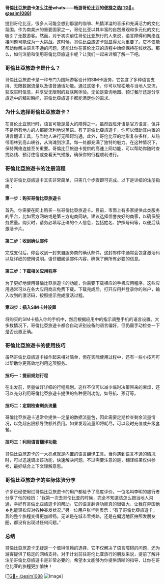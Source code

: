 **哥倫比亞旅遊卡怎么注册whats——畅游哥伦比亚的便捷之选[[TG💪+ @esim1088](https://t.me/s/esim1088)]**

提到哥伦比亚，很多人可能会想到那里的咖啡、热情洋溢的音乐和充满活力的文化氛围。作为南美洲的重要国家之一，哥伦比亚以其丰富的自然景观和多元化的文化吸引了无数游客。然而，对于初次前往哥伦比亚旅行的人来说，语言障碍和网络连接问题可能成为一大挑战。这时候，哥倫比亞旅遊卡就显得尤为重要了。它不仅能帮助你解决语言不通的问题，还能让你在哥伦比亚的旅程中始终保持在线状态。那么，如何注册和使用哥倫比亞旅遊卡呢？让我们一起来详细了解一下吧。

### **哥倫比亞旅遊卡是什么？**
哥倫比亞旅遊卡是一种专门为国际游客设计的SIM卡服务，它包含了多种语言支持、无限数据流量以及语音通话功能。通过这张卡，你可以轻松地与当地人交流，获取实时信息，并享受无限制的互联网体验。无论是查询地图、预订餐厅还是分享旅途中的精彩瞬间，哥倫比亞旅遊卡都能满足你的需求。

### **为什么选择哥倫比亞旅遊卡？**
在哥伦比亚旅行时，语言可能是最大的障碍之一。虽然西班牙语是官方语言，但并不是所有地方的人都能流利地说英语。有了哥倫比亞旅遊卡，你可以借助其内置的语言翻译工具，与当地人进行无障碍沟通。此外，哥伦比亚的地形复杂多样，从热带雨林到高山峡谷，从海滩到沙漠，每一处都充满了独特的魅力。在这种情况下，保持网络连接至关重要。哥倫比亞旅遊卡提供的高速上网功能，可以帮助你随时查找路线、预订住宿或查看天气预报，确保你的行程顺利进行。

### **哥倫比亞旅遊卡的注册流程**
注册哥倫比亞旅遊卡其实非常简单，只需几个步骤即可完成。以下是详细的注册指南：

#### **第一步：购买哥倫比亞旅遊卡**
首先，你需要在网上购买一张哥倫比亞旅遊卡。目前，市面上有多家提供此类服务的平台，比如官方网站或是第三方电商网站。建议选择信誉良好的商家，以确保服务质量。购买时，请务必填写正确的个人信息，包括姓名、护照号码等，以便后续激活卡片。

#### **第二步：收到确认邮件**
完成支付后，你会收到一封来自服务商的确认邮件。这封邮件中通常会包含激活码以及详细的使用说明。请仔细阅读邮件内容，确保了解所有必要的信息。

#### **第三步：下载相关应用程序**
为了更好地使用哥倫比亞旅遊卡的功能，你需要下载相应的手机应用程序。这些应用通常可以在各大应用商店免费下载。下载完成后，打开应用并登录你的账户，输入收到的激活码，按照提示完成激活过程。

#### **第四步：插入SIM卡并设置**
将购买的SIM卡插入你的手机中，然后根据应用中的指示调整手机的语言设置。大多数情况下，哥倫比亞旅遊卡都会自动识别设备的语言偏好，但仍需手动检查一下是否设置正确。

### **哥倫比亞旅遊卡的使用技巧**
虽然哥倫比亞旅遊卡操作起来相对简单，但在实际使用过程中，还有一些小技巧可以帮助你更高效地利用这项服务。

#### **技巧一：提前规划行程**
在出发前，尽量做好详细的行程规划。这样不仅可以减少临时决策带来的麻烦，还可以充分利用哥倫比亞旅遊卡提供的各种便利功能，如导航、预订等。

#### **技巧二：定期检查剩余流量**
哥倫比亞旅遊卡通常会提供一定量的数据流量包，因此需要定期检查剩余流量情况，以免超出限额导致额外费用。如果发现流量即将耗尽，可以及时充值或升级套餐。

#### **技巧三：利用语言翻译功能**
哥倫比亞旅遊卡的一大亮点就是内置的语言翻译工具。当你遇到语言不通的情况时，可以迅速调出该功能，快速解决问题。不过需要注意的是，翻译结果仅供参考，最好结合上下文理解意思。

### **哥倫比亞旅遊卡的实际体验分享**
许多已经使用过哥倫比亞旅遊卡的用户都给予了高度评价。一位名叫李明的旅行者分享了他的经历：“我第一次去哥伦比亚的时候，完全不知道该怎么跟当地人沟通，幸好有哥倫比亞旅遊卡的帮助。它的语言翻译功能真的很强大，让我在异国他乡也能轻松应对各种突发状况。”另一位用户张华则表示：“有了哥倫比亞旅遊卡，我的整个旅程变得更加顺畅。无论是在城市里找路，还是在偏远地区拍照发朋友圈，都没有出现过任何问题。”

### **总结**
哥倫比亞旅遊卡无疑是一个值得信赖的选择，它不仅解决了语言障碍的问题，还为游客提供了稳定的网络支持。对于计划前往哥伦比亚旅行的朋友来说，提前了解并注册哥倫比亞旅遊卡是非常必要的。希望本文能够为你提供清晰的指导，让你在哥伦比亚的旅程更加愉快！

[[TG💪+ @esim1088](https://t.me/s/esim1088) ![Image](https://i.postimg.cc/4NQfJmqS/Snipaste-2025-05-13-00-14-12.png)]